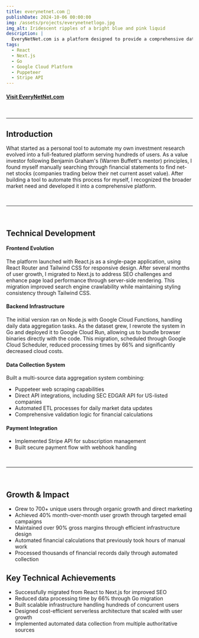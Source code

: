 ```yaml
---
title: everynetnet.com 🚀
publishDate: 2024-10-06 00:00:00
img: /assets/projects/everynetnetlogo.jpg
img_alt: Iridescent ripples of a bright blue and pink liquid
description: |
  EveryNetNet.com is a platform designed to provide a comprehensive database of net-net companies (companies trading below their net current asset value). The platform is designed to help investors and investment-related firms access or filter data about net-net companies in a simple and intuitive manner, to allow them to make more informed investment decisions.
tags:
  - React
  - Next.js
  - Go
  - Google Cloud Platform
  - Puppeteer
  - Stripe API
---
```


#### [Visit EveryNetNet.com](https://everynetnet.com/)

<br />

---

## Introduction
What started as a personal tool to automate my own investment research evolved into a full-featured platform serving hundreds of users. As a value investor following Benjamin Graham's (Warren Buffett's mentor) principles, I found myself manually searching through financial statements to find net-net stocks (companies trading below their net current asset value). After building a tool to automate this process for myself, I recognized the broader market need and developed it into a comprehensive platform.

<br />

---

<br />

## Technical Development

#### Frontend Evolution
The platform launched with React.js as a single-page application, using React Router and Tailwind CSS for responsive design. After several months of user growth, I migrated to Next.js to address SEO challenges and enhance page load performance through server-side rendering. This migration improved search engine crawlability while maintaining styling consistency through Tailwind CSS.

#### Backend Infrastructure
The initial version ran on Node.js with Google Cloud Functions, handling daily data aggregation tasks. As the dataset grew, I rewrote the system in Go and deployed it to Google Cloud Run, allowing us to bundle browser binaries directly with the code. This migration, scheduled through Google Cloud Scheduler, reduced processing times by 66% and significantly decreased cloud costs.

#### Data Collection System
Built a multi-source data aggregation system combining:
- Puppeteer web scraping capabilities
- Direct API integrations, including SEC EDGAR API for US-listed companies
- Automated ETL processes for daily market data updates
- Comprehensive validation logic for financial calculations

#### Payment Integration
- Implemented Stripe API for subscription management
- Built secure payment flow with webhook handling

<br />

---

<br />

## Growth & Impact
- Grew to 700+ unique users through organic growth and direct marketing
- Achieved 40% month-over-month user growth through targeted email campaigns
- Maintained over 90% gross margins through efficient infrastructure design
- Automated financial calculations that previously took hours of manual work
- Processed thousands of financial records daily through automated collection

## Key Technical Achievements
- Successfully migrated from React to Next.js for improved SEO
- Reduced data processing time by 66% through Go migration
- Built scalable infrastructure handling hundreds of concurrent users
- Designed cost-efficient serverless architecture that scaled with user growth
- Implemented automated data collection from multiple authoritative sources